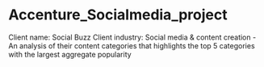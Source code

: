 # Accenture_Socialmedia_project
Client name: Social Buzz Client industry: Social media &amp; content creation - An analysis of their content categories that highlights the top 5 categories with the largest aggregate popularity
